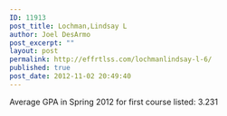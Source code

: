 ```yaml
---
ID: 11913
post_title: Lochman,Lindsay L
author: Joel DesArmo
post_excerpt: ""
layout: post
permalink: http://effrtlss.com/lochmanlindsay-l-6/
published: true
post_date: 2012-11-02 20:49:40
---
```

<p>Average GPA in Spring 2012 for first course listed: 3.231</p>